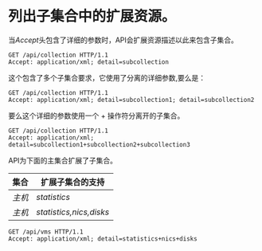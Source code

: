 # 列出子集合中的扩展资源。

当*Accept*头包含了详细的参数时，API会扩展资源描述以此来包含子集合。

                
    GET /api/collection HTTP/1.1
    Accept: application/xml; detail=subcollection
                
             

这个包含了多个子集合要求，它使用了分离的详细参数,要么是：

                
    GET /api/collection HTTP/1.1
    Accept: application/xml; detail=subcollection1; detail=subcollection2
                
             

要么这个详细的参数使用一个 + 操作符分离开的子集合。

                
    GET /api/collection HTTP/1.1
    Accept: application/xml; detail=subcollection1+subcollection2+subcollection3
                
             

API为下面的主集合扩展了子集合。

|集合|扩展子集合的支持|
|----|----------------|
|*主机*|*statistics*|
|*主机*|*statistics,nics,disks*|

                   
    GET /api/vms HTTP/1.1
    Accept: application/xml; detail=statistics+nics+disks
                   
                
